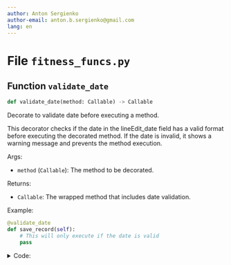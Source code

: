 ```yaml
---
author: Anton Sergienko
author-email: anton.b.sergienko@gmail.com
lang: en
---
```


# File `fitness_funcs.py`

## Function `validate_date`

```python
def validate_date(method: Callable) -> Callable
```

Decorate to validate date before executing a method.

This decorator checks if the date in the lineEdit_date field has a valid format
before executing the decorated method. If the date is invalid, it shows a warning
message and prevents the method execution.

Args:

- `method` (`Callable`): The method to be decorated.

Returns:

- `Callable`: The wrapped method that includes date validation.

Example:

```python
@validate_date
def save_record(self):
    # This will only execute if the date is valid
    pass
```

<details>
<summary>Code:</summary>

```python
def validate_date(method: Callable) -> Callable:

    @wraps(method)
    def wrapper(self: Any, *args: Any, **kwargs: Any) -> Any:
        date = self.lineEdit_date.text()
        if not self._is_valid_date(date):
            QMessageBox.warning(self, "Error", "Invalid date format. Use YYYY-MM-DD")
            return None
        return method(self, *args, **kwargs)

    return wrapper
```

</details>

